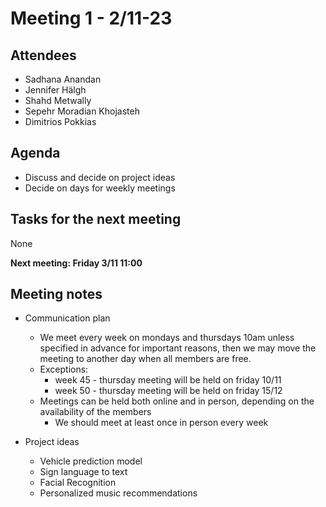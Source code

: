 # Meeting 1 - 2/11-23

## Attendees
- Sadhana Anandan
- Jennifer Hälgh
- Shahd Metwally
- Sepehr Moradian Khojasteh
- Dimitrios Pokkias

## Agenda
- Discuss and decide on project ideas
- Decide on days for weekly meetings


## Tasks for the next meeting
None

**Next meeting: Friday 3/11 11:00**

## Meeting notes
- Communication plan
    - We meet every week on mondays and thursdays 10am unless specified in advance for important reasons, then we may move the meeting to another day when all members are free. 
    - Exceptions: 
        - week 45 - thursday meeting will be held on friday 10/11
        - week 50 - thursday meeting will be held on friday 15/12
    - Meetings can be held both online and in person, depending on the availability of the members
        - We should meet at least once in person every week

- Project ideas
    - Vehicle prediction model
    - Sign language to text
    - Facial Recognition
    - Personalized music recommendations

